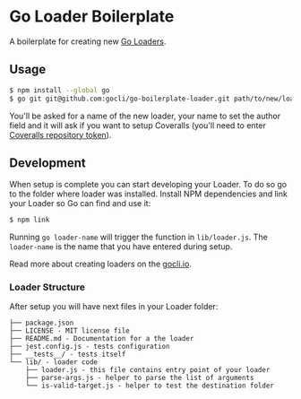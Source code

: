 # Go Loader Boilerplate

A boilerplate for creating new [Go Loaders](http://gocli.io/#what-is-loader).

## Usage

```bash
$ npm install --global go
$ go git git@github.com:gocli/go-boilerplate-loader.git path/to/new/loader
```

You'll be asked for a name of the new loader, your name to set the author field and it will ask if you want to setup Coveralls (you'll need to enter [Coveralls repository token](https://coveralls.io/repos/new)).

## Development

When setup is complete you can start developing your Loader.
To do so go to the folder where loader was installed.
Install NPM dependencies and link your Loader so Go can find and use it:

```bash
$ npm link
```

Running `go loader-name` will trigger the function in `lib/loader.js`.
The `loader-name` is the name that you have entered during setup.

Read more about creating loaders on the [gocli.io](http://gocli.io/#creating-loaders).

### Loader Structure

After setup you will have next files in your Loader folder:

```
├── package.json
├── LICENSE - MIT license file
├── README.md - Documentation for a the loader
├── jest.config.js - tests configuration
├── __tests__/ - tests itself
└── lib/ - loader code
    ├── loader.js - this file contains entry point of your loader
    ├── parse-args.js - helper to parse the list of arguments
    └── is-valid-target.js - helper to test the destination folder
```

